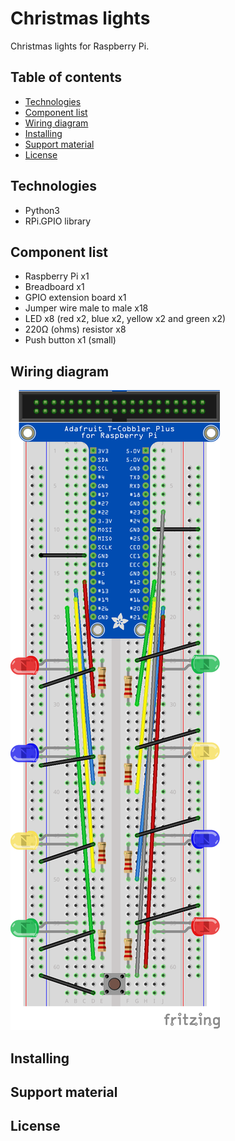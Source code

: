 # Christmas lights
Christmas lights for Raspberry Pi.
## Table of contents
* [Technologies](#technologies)
* [Component list](#component-list)
* [Wiring diagram](#wiring-diagram)
* [Installing](#installing)
* [Support material](#support-material)
* [License](#license)
## Technologies
- Python3
- RPi.GPIO library
## Component list
- Raspberry Pi x1
- Breadboard x1
- GPIO extension board x1
- Jumper wire male to male x18
- LED x8 (red x2, blue x2, yellow x2 and green x2)
- 220Ω (ohms) resistor x8
- Push button x1 (small)
## Wiring diagram
![](christmaslights_bb.png)
## Installing
## Support material
## License
